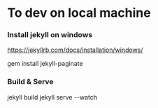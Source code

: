 # To dev on local machine

### Install jekyll on windows

https://jekyllrb.com/docs/installation/windows/

gem install jekyll-paginate


### Build & Serve
jekyll build
jekyll serve --watch